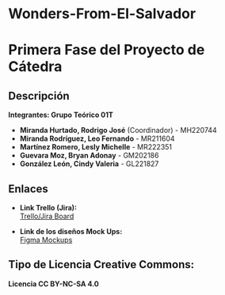 # Wonders-From-El-Salvador

# Primera Fase del Proyecto de Cátedra

## Descripción
**Integrantes: Grupo Teórico 01T**

- **Miranda Hurtado, Rodrigo José** (Coordinador) - MH220744
- **Miranda Rodríguez, Leo Fernando** - MR211604
- **Martínez Romero, Lesly Michelle** - MR222351
- **Guevara Moz, Bryan Adonay** - GM202186
- **González León, Cindy Valeria** - GL221827

## Enlaces

- **Link Trello (Jira):**  
  [Trello/Jira Board](https://wonders-from-el-salvador.atlassian.net/jira/software/projects/KAN/boards/1?assignee=712020%3Aad88f41b-60e7-4ee9-9bf2-ebaf28ed2fe0&atlOrigin=eyJpIjoiMzc5NTE4MjMxZjkyNDIwMmJjYzAwNWUzNGNmOGRlZTQiLCJwIjoiaiJ9)

- **Link de los diseños Mock Ups:**  
  [Figma Mockups](https://www.figma.com/design/8V9Hg1JWRZadneOveGcw9y/Dise%C3%B1o-de-LIC?node-id=76-740&m=dev&t=gVi3jsnZlmzWIR0v-1)

## Tipo de Licencia Creative Commons:
**Licencia CC BY-NC-SA 4.0**
